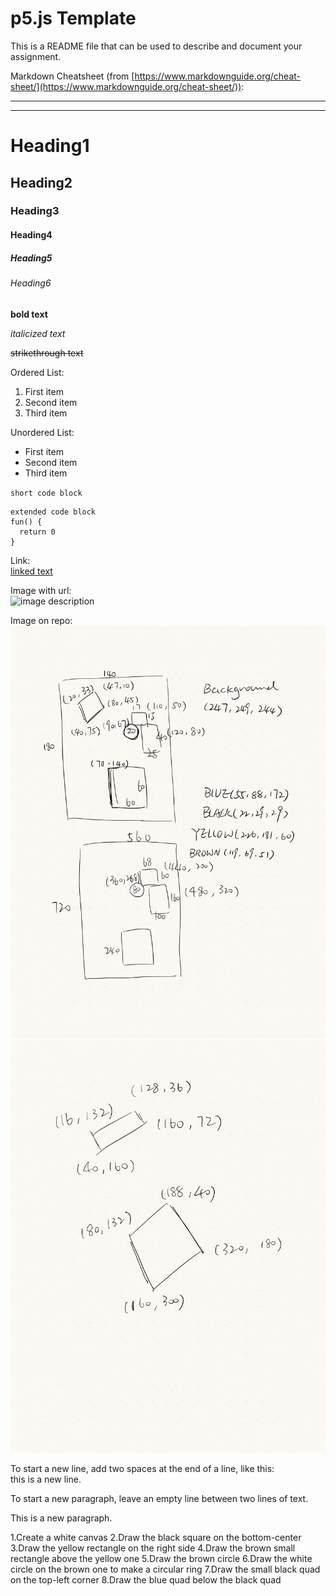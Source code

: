 # p5.js Template

This is a README file that can be used to describe and document your assignment.

Markdown Cheatsheet (from [https://www.markdownguide.org/cheat-sheet/](https://www.markdownguide.org/cheat-sheet/)):

---
---

# Heading1
## Heading2
### Heading3
#### Heading4
##### Heading5
###### Heading6

**bold text**

*italicized text*

~~strikethrough text~~

Ordered List:
1. First item
2. Second item
3. Third item

Unordered List:
- First item
- Second item
- Third item

`short code block`

```
extended code block
fun() {
  return 0
}
```

Link:  
[linked text](https://www.example.com)


Image with url:  
![image description](https://dm-gy-6063-2023f-d.github.io/assets/homework/02/malevich-suprematism-self-portrait-in-two-dimensions.jpg)


Image on repo:  
![design process](./HW02B-1.jpg)  
![design process](./HW02B-2.jpg)


To start a new line, add two spaces at the end of a line, like this:  
this is a new line.


To start a new paragraph, leave an empty line between two lines of text.

This is a new paragraph.

1.Create a white canvas
2.Draw the black square on the bottom-center
3.Draw the yellow rectangle on the right side
4.Draw the brown small rectangle above the yellow one
5.Draw the brown circle
6.Draw the white circle on the brown one to make a circular ring
7.Draw the small black quad on the top-left corner
8.Draw the blue quad below the black quad
